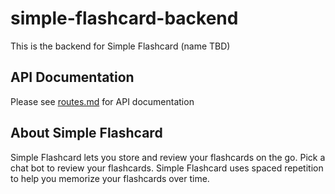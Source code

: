 # simple-flashcard-backend

This is the backend for Simple Flashcard (name TBD)

## API Documentation

Please see [routes.md](https://github.com/notdb/simple-flashcard-backend/blob/master/routes.md) for API documentation

## About Simple Flashcard

Simple Flashcard lets you store and review your flashcards on the go. Pick a chat bot to review your flashcards. Simple Flashcard uses spaced repetition to help you memorize your flashcards over time. 
